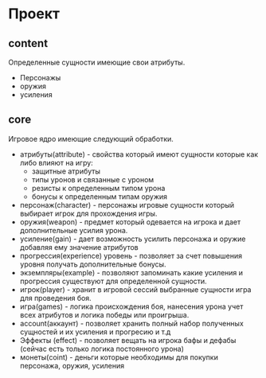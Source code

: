 # Проект

## content
Определенные сущности имеющие свои атрибуты.
- Персонажы
- оружия
- усиления

## core
Игровое ядро имеющие следующий обработки.
 - атрибуты(attribute) - свойства который имеют сущности которые как либо влияют на игру:
    - защитные атрибуты
    - типы уронов и связанные с уроном 
    - резисты к определенным типом урона
    - бонусы к определенным типам оружия
- персонаж(character) - персонажы игровые сущности который выбирает игрок для прохождения игры.
- оружия(weapon) - предмет который одевается на игрока и дает дополнительные усилия урона.
- усиление(gain) - дает возможность усилить персонажа и оружие добавляя ему значение атрибутов
- прогрессия(experience) уровень - позволяет за счет повышения уровня получать дополнительные бонусы.
- экземпляры(example) - позволяют запоминать какие усиления и прогрессия существуют для определенной сущности.
- игрок(player) - хранит в игровой сессий выбранные сущности игра для проведения боя.
- игра(games) - логика происхождения боя, нанесения урона учет всех атрибутов и логика победы или проигрыша.
- account(аккаунт) - позволяет хранить полный набор полученных сущностей и их усиления и прогресию и т.д
- Эффекты (effect) - позволяет вещать на игрока бафы и дефабы (сейчас есть только логика постоянного урона)
- монеты(coint) - деньги которые необходимы для покупки персонажа, оружия, усиления

